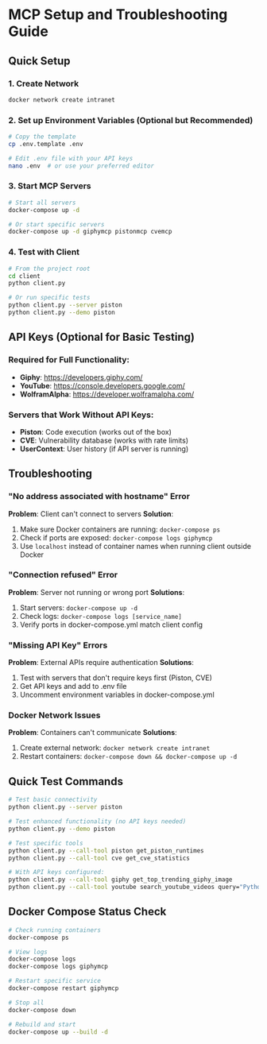 # MCP Setup and Troubleshooting Guide

## Quick Setup

### 1. Create Network
```bash
docker network create intranet
```

### 2. Set up Environment Variables (Optional but Recommended)
```bash
# Copy the template
cp .env.template .env

# Edit .env file with your API keys
nano .env  # or use your preferred editor
```

### 3. Start MCP Servers
```bash
# Start all servers
docker-compose up -d

# Or start specific servers
docker-compose up -d giphymcp pistonmcp cvemcp
```

### 4. Test with Client
```bash
# From the project root
cd client
python client.py

# Or run specific tests
python client.py --server piston
python client.py --demo piston
```

## API Keys (Optional for Basic Testing)

### Required for Full Functionality:
- **Giphy**: https://developers.giphy.com/
- **YouTube**: https://console.developers.google.com/
- **WolframAlpha**: https://developer.wolframalpha.com/

### Servers that Work Without API Keys:
- **Piston**: Code execution (works out of the box)
- **CVE**: Vulnerability database (works with rate limits)
- **UserContext**: User history (if API server is running)

## Troubleshooting

### "No address associated with hostname" Error
**Problem**: Client can't connect to servers
**Solution**: 
1. Make sure Docker containers are running: `docker-compose ps`
2. Check if ports are exposed: `docker-compose logs giphymcp`
3. Use `localhost` instead of container names when running client outside Docker

### "Connection refused" Error
**Problem**: Server not running or wrong port
**Solutions**:
1. Start servers: `docker-compose up -d`
2. Check logs: `docker-compose logs [service_name]`
3. Verify ports in docker-compose.yml match client config

### "Missing API Key" Errors
**Problem**: External APIs require authentication
**Solutions**:
1. Test with servers that don't require keys first (Piston, CVE)
2. Get API keys and add to .env file
3. Uncomment environment variables in docker-compose.yml

### Docker Network Issues
**Problem**: Containers can't communicate
**Solutions**:
1. Create external network: `docker network create intranet`
2. Restart containers: `docker-compose down && docker-compose up -d`

## Quick Test Commands

```bash
# Test basic connectivity
python client.py --server piston

# Test enhanced functionality (no API keys needed)
python client.py --demo piston

# Test specific tools
python client.py --call-tool piston get_piston_runtimes
python client.py --call-tool cve get_cve_statistics

# With API keys configured:
python client.py --call-tool giphy get_top_trending_giphy_image
python client.py --call-tool youtube search_youtube_videos query="Python" max_results=3
```

## Docker Compose Status Check
```bash
# Check running containers
docker-compose ps

# View logs
docker-compose logs
docker-compose logs giphymcp

# Restart specific service
docker-compose restart giphymcp

# Stop all
docker-compose down

# Rebuild and start
docker-compose up --build -d
```